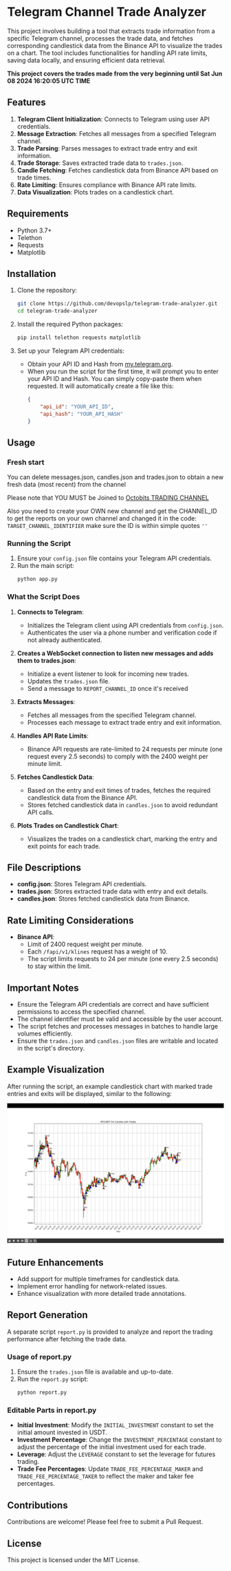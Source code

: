 # Telegram Channel Trade Analyzer

This project involves building a tool that extracts trade information from a specific Telegram channel, processes the trade data, and fetches corresponding candlestick data from the Binance API to visualize the trades on a chart. The tool includes functionalities for handling API rate limits, saving data locally, and ensuring efficient data retrieval.

**This project covers the trades made from the very beginning until Sat Jun 08 2024 16:20:05 UTC TIME**

## Features

1. **Telegram Client Initialization**: Connects to Telegram using user API credentials.
2. **Message Extraction**: Fetches all messages from a specified Telegram channel.
3. **Trade Parsing**: Parses messages to extract trade entry and exit information.
4. **Trade Storage**: Saves extracted trade data to `trades.json`.
5. **Candle Fetching**: Fetches candlestick data from Binance API based on trade times.
6. **Rate Limiting**: Ensures compliance with Binance API rate limits.
7. **Data Visualization**: Plots trades on a candlestick chart.

## Requirements

- Python 3.7+
- Telethon
- Requests
- Matplotlib

## Installation

1. Clone the repository:
    ```bash
    git clone https://github.com/devopslp/telegram-trade-analyzer.git
    cd telegram-trade-analyzer
    ```

2. Install the required Python packages:
    ```bash
    pip install telethon requests matplotlib
    ```

3. Set up your Telegram API credentials:
    - Obtain your API ID and Hash from [my.telegram.org](https://my.telegram.org).
    - When you run the script for the first time, it will prompt you to enter your API ID and Hash. You can simply copy-paste them when requested. It will automatically create a file like this:
      ```json
      {
          "api_id": "YOUR_API_ID",
          "api_hash": "YOUR_API_HASH"
      }
      ```

## Usage
### Fresh start

You can delete messages.json, candles.json and trades.json to obtain a new fresh data (most recent) from the channel

Please note that YOU MUST be Joined to [Octobits TRADING CHANNEL](https://t.me/+SGKllWVD6yQ5NjVk)

Also you need to create your OWN new channel and get the CHANNEL_ID to get the reports on your own channel and changed it in the code: `TARGET_CHANNEL_IDENTIFIER` make sure the ID is within simple quotes `''`

### Running the Script

1. Ensure your `config.json` file contains your Telegram API credentials.
2. Run the main script:
    ```bash
    python app.py
    ```

### What the Script Does

1. **Connects to Telegram**:
    - Initializes the Telegram client using API credentials from `config.json`.
    - Authenticates the user via a phone number and verification code if not already authenticated.

2. **Creates a WebSocket connection to listen new messages and adds them to trades.json**:
    - Initialize a event listener to look for incoming new trades.
    - Updates the `trades.json` file.
    - Send a message to `REPORT_CHANNEL_ID` once it's received

3. **Extracts Messages**:
    - Fetches all messages from the specified Telegram channel.
    - Processes each message to extract trade entry and exit information.

4. **Handles API Rate Limits**:
    - Binance API requests are rate-limited to 24 requests per minute (one request every 2.5 seconds) to comply with the 2400 weight per minute limit.

5. **Fetches Candlestick Data**:
    - Based on the entry and exit times of trades, fetches the required candlestick data from the Binance API.
    - Stores fetched candlestick data in `candles.json` to avoid redundant API calls.

6. **Plots Trades on Candlestick Chart**:
    - Visualizes the trades on a candlestick chart, marking the entry and exit points for each trade.

## File Descriptions

- **config.json**: Stores Telegram API credentials.
- **trades.json**: Stores extracted trade data with entry and exit details.
- **candles.json**: Stores fetched candlestick data from Binance.

## Rate Limiting Considerations

- **Binance API**: 
  - Limit of 2400 request weight per minute.
  - Each `/fapi/v1/klines` request has a weight of 10.
  - The script limits requests to 24 per minute (one every 2.5 seconds) to stay within the limit.

## Important Notes

- Ensure the Telegram API credentials are correct and have sufficient permissions to access the specified channel.
- The channel identifier must be valid and accessible by the user account.
- The script fetches and processes messages in batches to handle large volumes efficiently.
- Ensure the `trades.json` and `candles.json` files are writable and located in the script's directory.

## Example Visualization

After running the script, an example candlestick chart with marked trade entries and exits will be displayed, similar to the following:

![Example Chart](example_chart.png)

## Future Enhancements

- Add support for multiple timeframes for candlestick data.
- Implement error handling for network-related issues.
- Enhance visualization with more detailed trade annotations.

## Report Generation

A separate script `report.py` is provided to analyze and report the trading performance after fetching the trade data.

### Usage of report.py

1. Ensure the `trades.json` file is available and up-to-date.
2. Run the `report.py` script:
    ```bash
    python report.py
    ```

### Editable Parts in report.py

- **Initial Investment**: Modify the `INITIAL_INVESTMENT` constant to set the initial amount invested in USDT.
- **Investment Percentage**: Change the `INVESTMENT_PERCENTAGE` constant to adjust the percentage of the initial investment used for each trade.
- **Leverage**: Adjust the `LEVERAGE` constant to set the leverage for futures trading.
- **Trade Fee Percentages**: Update `TRADE_FEE_PERCENTAGE_MAKER` and `TRADE_FEE_PERCENTAGE_TAKER` to reflect the maker and taker fee percentages.

## Contributions

Contributions are welcome! Please feel free to submit a Pull Request.

## License

This project is licensed under the MIT License.